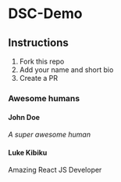 # DSC-Demo

## Instructions
1. Fork this repo
2. Add your name and short bio
3. Create a PR

### Awesome humans

#### John Doe
_A super awesome human_

#### Luke Kibiku
Amazing React JS Developer
